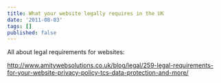 ```yaml
---
title: What your website legally requires in the UK
date: '2011-08-03'
tags: []
published: false
---
```


All about legal requirements for websites:

http://www.amitywebsolutions.co.uk/blog/legal/259-legal-requirements-for-your-website-privacy-policy-tcs-data-protection-and-more/
